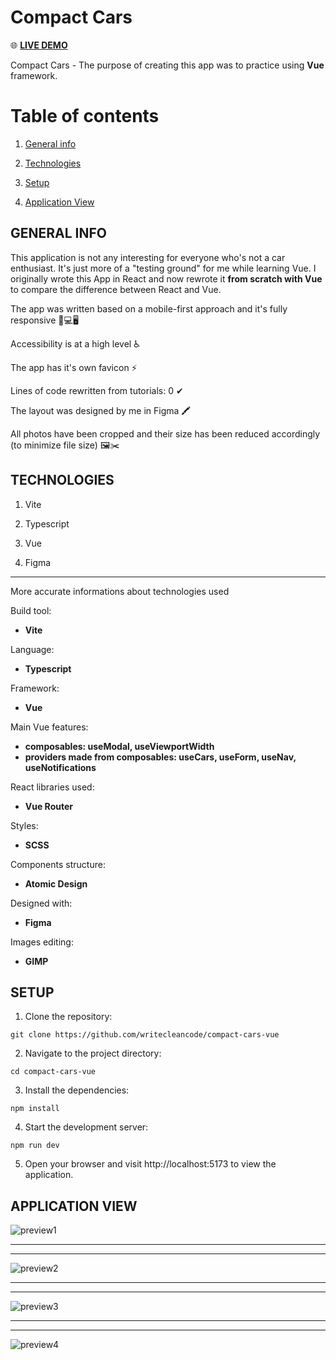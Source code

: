 # Compact Cars

🌐 [**LIVE DEMO**](https://writecleancode.github.io/compact-cars-vue/)



Compact Cars - The purpose of creating this app was to practice using **Vue** framework.



# Table of contents

1. [General info](#general-info)

2. [Technologies](#technologies)

3. [Setup](#setup)

4. [Application View](application-view)



## GENERAL INFO

This application is not any interesting for everyone who's not a car enthusiast. It's just more of a "testing ground" for me while learning Vue. I originally wrote this App in React and now rewrote it **from scratch with Vue** to compare the difference between React and Vue.

The app was written based on a mobile-first approach and it's fully responsive 📱💻🖥

Accessibility is at a high level ♿

The app has it's own favicon ⚡

Lines of code rewritten from tutorials: 0 ✔

The layout was designed by me in Figma 🖍

All photos have been cropped and their size has been reduced accordingly (to minimize file size) 🖼✂



## TECHNOLOGIES

1. Vite

2. Typescript

3. Vue

4. Figma

---

More accurate informations about technologies used

Build tool:
- **Vite**

Language:
- **Typescript**

Framework:
- **Vue**

Main Vue features:
- **composables: useModal, useViewportWidth**
- **providers made from composables: useCars, useForm, useNav, useNotifications**

React libraries used:
- **Vue Router**

Styles:
- **SCSS**

Components structure:
- **Atomic Design**

Designed with:
- **Figma**

Images editing:
- **GIMP**


## SETUP

1. Clone the repository:

```
git clone https://github.com/writecleancode/compact-cars-vue
```

2. Navigate to the project directory:

```
cd compact-cars-vue
```

3. Install the dependencies:

```
npm install
```

4. Start the development server:

```
npm run dev
```

5. Open your browser and visit http://localhost:5173 to view the application.



## APPLICATION VIEW

![preview1](https://github.com/user-attachments/assets/368ab7f0-6465-4420-8edd-81b8a4bd4716)
***
***
![preview2](https://github.com/user-attachments/assets/3e809765-3e36-4b91-8043-e1ef9497feb3)
***
***
![preview3](https://github.com/user-attachments/assets/050aa3d6-4b5c-4d64-9640-2ec47523e6e9)
***
***
![preview4](https://github.com/user-attachments/assets/9fe2556e-06bb-421e-99d2-7d02bb405859)
